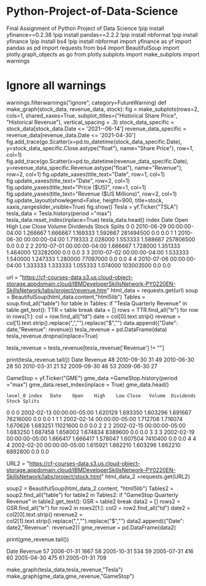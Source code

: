 # Python-Project-of-Data-Science
Final Assignment of Python Project of Data Science
!pip install yfinance==0.2.38
!pip install pandas==2.2.2
!pip install nbformat
!pip install yfinance
!pip install bs4
!pip install nbformat
import yfinance as yf
import pandas as pd
import requests
from bs4 import BeautifulSoup
import plotly.graph_objects as go
from plotly.subplots import make_subplots
import warnings
# Ignore all warnings
warnings.filterwarnings("ignore", category=FutureWarning)
def make_graph(stock_data, revenue_data, stock):
    fig = make_subplots(rows=2, cols=1, shared_xaxes=True, subplot_titles=("Historical Share Price", "Historical Revenue"), vertical_spacing = .3)
    stock_data_specific = stock_data[stock_data.Date <= '2021--06-14']
    revenue_data_specific = revenue_data[revenue_data.Date <= '2021-04-30']
    fig.add_trace(go.Scatter(x=pd.to_datetime(stock_data_specific.Date), y=stock_data_specific.Close.astype("float"), name="Share Price"), row=1, col=1)
    fig.add_trace(go.Scatter(x=pd.to_datetime(revenue_data_specific.Date), y=revenue_data_specific.Revenue.astype("float"), name="Revenue"), row=2, col=1)
    fig.update_xaxes(title_text="Date", row=1, col=1)
    fig.update_xaxes(title_text="Date", row=2, col=1)
    fig.update_yaxes(title_text="Price ($US)", row=1, col=1)
    fig.update_yaxes(title_text="Revenue ($US Millions)", row=2, col=1)
    fig.update_layout(showlegend=False,
    height=900,
    title=stock,
    xaxis_rangeslider_visible=True)
    fig.show()
    Tesla = yf.Ticker("TSLA")
    tesla_data = Tesla.history(period ="max")
    tesla_data.reset_index(inplace=True)
tesla_data.head()
index	Date	Open	High	Low	Close	Volume	Dividends	Stock Splits
0	0	2010-06-29 00:00:00-04:00	1.266667	1.666667	1.169333	1.592667	281494500	0.0	0.0
1	1	2010-06-30 00:00:00-04:00	1.719333	2.028000	1.553333	1.588667	257806500	0.0	0.0
2	2	2010-07-01 00:00:00-04:00	1.666667	1.728000	1.351333	1.464000	123282000	0.0	0.0
3	3	2010-07-02 00:00:00-04:00	1.533333	1.540000	1.247333	1.280000	77097000	0.0	0.0
4	4	2010-07-06 00:00:00-04:00	1.333333	1.333333	1.055333	1.074000	103003500	0.0	0.0

url = "https://cf-courses-data.s3.us.cloud-object-storage.appdomain.cloud/IBMDeveloperSkillsNetwork-PY0220EN-SkillsNetwork/labs/project/revenue.htm"
html_data = requests.get(url)
soup = BeautifulSoup(html_data.content,"html5lib")
Tables = soup.find_all("table")
for table in Tables:
    if "Tesla Quarterly Revenue" in table.get_text():
        TTR = table
        break
data = []
rows = TTR.find_all("tr")
for row in rows[1:]:
    col = row.find_all("td")
    date = col[0].text.strip()
    revenue = col[1].text.strip().replace(",","").replace("$","")
    data.append({"Date": date,"Revenue": revenue})
tesla_revenue = pd.DataFrame(data)
tesla_revenue.dropna(inplace=True)

tesla_revenue = tesla_revenue[tesla_revenue['Revenue'] != ""]

print(tesla_revenue.tail())
          Date Revenue
48  2010-09-30      31
49  2010-06-30      28
50  2010-03-31      21
52  2009-09-30      46
53  2009-06-30      27

GameStop = yf.Ticker("GME")
gme_data =GameStop.history(period ="max")
gme_data.reset_index(inplace = True)
gme_data.head()

	level_0	index	Date	Open	High	Low	Close	Volume	Dividends	Stock Splits
0	0	0	2002-02-13 00:00:00-05:00	1.620129	1.693350	1.603296	1.691667	76216000	0.0	0.0
1	1	1	2002-02-14 00:00:00-05:00	1.712708	1.716074	1.670626	1.683251	11021600	0.0	0.0
2	2	2	2002-02-15 00:00:00-05:00	1.683250	1.687458	1.658002	1.674834	8389600	0.0	0.0
3	3	3	2002-02-19 00:00:00-05:00	1.666417	1.666417	1.578047	1.607504	7410400	0.0	0.0
4	4	4	2002-02-20 00:00:00-05:00	1.615921	1.662210	1.603296	1.662210	6892800	0.0	0.0

URL2 = "https://cf-courses-data.s3.us.cloud-object-storage.appdomain.cloud/IBMDeveloperSkillsNetwork-PY0220EN-SkillsNetwork/labs/project/stock.html"
html_data_2 =requests.get(URL2)

soup2 = BeautifulSoup(html_data_2.content, "html5lib")
Tables2 = soup2.find_all("table")
for table2 in Tables2:
    if "GameStop Quarterly Revenue" in table2.get_text():
        GSR = table2
        break
data2 = []
rows2 = GSR.find_all("tr")
for row2 in rows2[1:]:
    col2 = row2.find_all("td")
    date2 = col2[0].text.strip()
    revenue2 = col2[1].text.strip().replace(",","").replace("$","")
    data2.append({"Date": date2,"Revenue": revenue2})
gme_revenue = pd.DataFrame(data2)

print(gme_revenue.tail())

 Date Revenue
57  2006-01-31    1667
58  2005-10-31     534
59  2005-07-31     416
60  2005-04-30     475
61  2005-01-31     709

make_graph(tesla_data,tesla_revenue,"Tesla")
make_graph(gme_data,gme_revenue,"GameStop")
